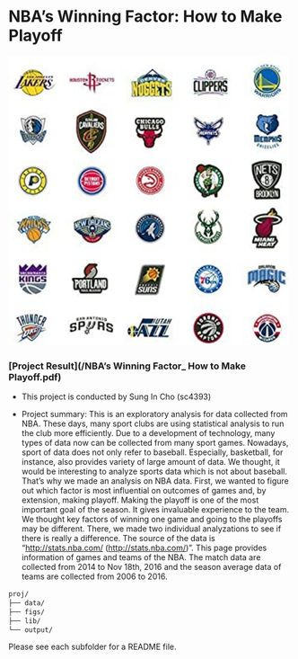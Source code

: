 # NBA’s Winning Factor: How to Make Playoff

<img src="figs/nba_teams.jpg" width="500">


### [Project Result](/NBA’s Winning Factor_ How to Make Playoff.pdf)

+ This project is conducted by Sung In Cho (sc4393)

+ Project summary: This is an exploratory analysis for data collected from NBA. These days, many sport clubs are using statistical analysis to run the club more efficiently. Due to a development of technology, many types of data now can be collected from many sport games. Nowadays, sport of data does not only refer to baseball. Especially, basketball, for instance, also provides variety of large amount of data. We thought, it would be interesting to analyze sports data which is not about baseball. That’s why we made an analysis on NBA data. First, we wanted to figure out which factor is most influential on outcomes of games and, by extension, making playoff. Making the playoff is one of the most important goal of the season. It gives invaluable experience to the team. We thought key factors of winning one game and going to the playoffs may be different. There, we made two individual analyzations to see if there is really a difference. The source of the data is “http://stats.nba.com/ (http://stats.nba.com/)”. This page provides information of games and teams of the NBA. The match data are collected from 2014 to Nov 18th, 2016 and the season average data of teams are collected from 2006 to 2016.


```
proj/
├── data/
├── figs/
├── lib/
└── output/
```

Please see each subfolder for a README file.
